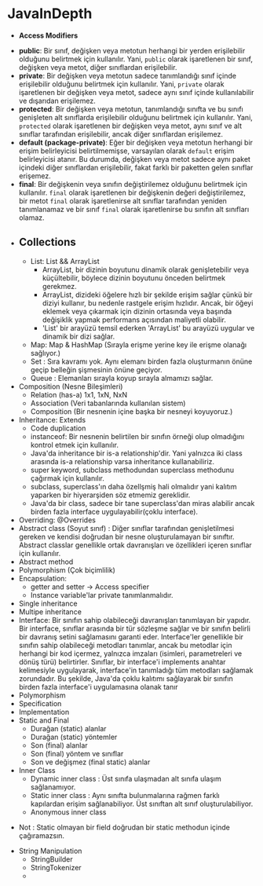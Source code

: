 # JavaInDepth
- **Access Modifiers**
*   **public**: Bir sınıf, değişken veya metotun herhangi bir yerden erişilebilir olduğunu belirtmek için kullanılır. Yani, `public` olarak işaretlenen bir sınıf, değişken veya metot, diğer sınıflardan erişilebilir.
*   **private**: Bir değişken veya metotun sadece tanımlandığı sınıf içinde erişilebilir olduğunu belirtmek için kullanılır. Yani, `private` olarak işaretlenen bir değişken veya metot, sadece aynı sınıf içinde kullanılabilir ve dışarıdan erişilemez.
*   **protected**: Bir değişken veya metotun, tanımlandığı sınıfta ve bu sınıfı genişleten alt sınıflarda erişilebilir olduğunu belirtmek için kullanılır. Yani, `protected` olarak işaretlenen bir değişken veya metot, aynı sınıf ve alt sınıflar tarafından erişilebilir, ancak diğer sınıflardan erişilemez.
*   **default (package-private)**: Eğer bir değişken veya metotun herhangi bir erişim belirleyicisi belirtilmemişse, varsayılan olarak `default` erişim belirleyicisi atanır. Bu durumda, değişken veya metot sadece aynı paket içindeki diğer sınıflardan erişilebilir, fakat farklı bir paketten gelen sınıflar erişemez.
*   **final**: Bir değişkenin veya sınıfın değiştirilemez olduğunu belirtmek için kullanılır. `final` olarak işaretlenen bir değişkenin değeri değiştirilemez, bir metot `final` olarak işaretlenirse alt sınıflar tarafından yeniden tanımlanamaz ve bir sınıf `final` olarak işaretlenirse bu sınıfın alt sınıfları olamaz.

- Collections
    - 
    - List: List && ArrayList
      -  ArrayList, bir dizinin boyutunu dinamik olarak genişletebilir veya küçültebilir, böylece dizinin boyutunu önceden belirtmek gerekmez.
      - ArrayList, dizideki öğelere hızlı bir şekilde erişim sağlar çünkü bir diziyi kullanır, bu nedenle rastgele erişim hızlıdır. Ancak, bir öğeyi eklemek veya çıkarmak için dizinin ortasında veya başında değişiklik yapmak performans açısından maliyetli olabilir.
      - 'List' bir arayüzü temsil ederken 'ArrayList' bu arayüzü uygular ve dinamik bir dizi sağlar. 
    - Map: Map & HashMap (Sırayla erişme yerine key ile erişme olanağı sağlıyor.)
    - Set : Sıra kavramı yok. Aynı elemanı birden fazla oluşturmanın önüne geçip belleğin şişmesinin önüne geçiyor.
    - Queue : Elemanları sırayla koyup sırayla almamızı sağlar.
- Composition (Nesne Bileşimleri)
  - Relation (has-a) 1x1, 1xN, NxN
  - Association (Veri tabanlarında kullanılan sistem)
  - Composition (Bir nesnenin içine başka bir nesneyi koyuyoruz.)
- Inheritance: Extends
  - Code duplication
  - instanceof: Bir nesnenin belirtilen bir sınıfın örneği olup olmadığını kontrol etmek için kullanılır.
  - Java'da inheritance bir is-a relationship'dir. Yani yalnızca iki class arasında is-a relationship varsa inheritance kullanabiliriz.
  - super keyword, subclass methodundan superclass methodunu çağırmak için kullanılır.
  - subclass, superclass'ın daha özellşmiş hali olmalıdır yani kalıtım yaparken bir hiyerarşiden söz etmemiz gereklidir.
  - Java'da bir class, sadece bir tane superclass'dan miras alabilir ancak birden fazla interface uygulayabilir(çoklu interface).
- Overriding: @Overrides
- Abstract class (Soyut sınıf) : Diğer sınıflar tarafından genişletilmesi gereken ve kendisi doğrudan bir nesne oluşturulamayan bir sınıftır. Abstract classlar genellikle ortak davranışları ve özellikleri içeren sınıflar için kullanılır.
- Abstract method
- Polymorphism (Çok biçimlilik)
- Encapsulation: 
  - getter and setter -> Access specifier
  - Instance variable'lar private tanımlanmalıdır.
- Single inheritance
- Multipe inheritance
- Interface: Bir sınıfın sahip olabileceği davranışları tanımlayan bir yapıdır. Bir interface, sınıflar arasında bir tür sözleşme sağlar ve bir sınıfın belirli bir davranış setini sağlamasını garanti eder. Interface'ler genellikle bir sınıfın sahip olabileceği metodları tanımlar, ancak bu metodlar için herhangi bir kod içermez, yalnızca imzaları (isimleri, parametreleri ve dönüş türü) belirtirler. Sınıflar, bir interface'i implements anahtar kelimesiyle uygulayarak, interface'in tanımladığı tüm metodları sağlamak zorundadır. Bu şekilde, Java'da çoklu kalıtımı sağlayarak bir sınıfın birden fazla interface'i uygulamasına olanak tanır
- Polymorphism
- Specification
- Implementation
- Static and Final
  - Durağan (static) alanlar
  - Durağan (static) yöntemler
  - Son (final) alanlar
  - Son (final) yöntem ve sınıflar
  - Son ve değişmez (final static) alanlar
- Inner Class
  - Dynamic inner class : Üst sınıfa ulaşmadan alt sınıfa ulaşım sağlanamıyor.
  - Static inner class : Aynı sınıfta bulunmalarına rağmen farklı kapılardan erişim sağlanabiliyor. Üst sınıftan alt sınıf oluşturulabiliyor. 
  - Anonymous inner class
* Not : Static olmayan bir field doğrudan bir static methodun içinde çağıramazsın.
- String Manipulation
  - StringBuilder
  - StringTokenizer
  - 










